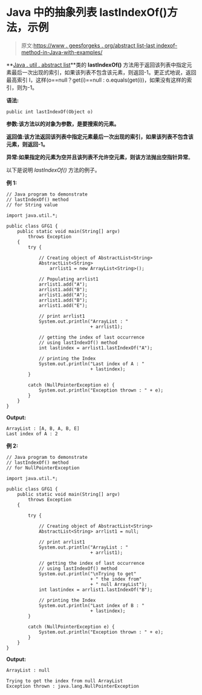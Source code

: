 # Java 中的抽象列表 lastIndexOf()方法，示例

> 原文:[https://www . geesforgeks . org/abstract list-last indexof-method-in-Java-with-examples/](https://www.geeksforgeeks.org/abstractlist-lastindexof-method-in-java-with-examples/)

**[Java . util . abstract list](https://www.geeksforgeeks.org/abstractlist-in-java-with-examples/)**类的 **lastIndexOf()** 方法用于返回该列表中指定元素最后一次出现的索引，如果该列表不包含该元素，则返回-1。更正式地说，返回最高索引 I，这样(o==null？get(i)==null : o.equals(get(i))，如果没有这样的索引，则为-1。

**语法:**

```
public int lastIndexOf(Object o)
```

**参数:**该方法以的**对象为参数，是要搜索的元素。**

**返回值:**该方法返回该列表中指定元素最后一次出现的**索引，如果该列表不包含该元素，则返回-1。**

**异常:**如果指定的元素为空并且该列表不允许空元素，则该方法抛出**空指针异常**。

以下是说明 *lastIndexOf()* 方法的例子。

**例 1:**

```
// Java program to demonstrate
// lastIndexOf() method
// for String value

import java.util.*;

public class GFG1 {
    public static void main(String[] argv)
        throws Exception
    {
        try {

            // Creating object of AbstractList<String>
            AbstractList<String>
                arrlist1 = new ArrayList<String>();

            // Populating arrlist1
            arrlist1.add("A");
            arrlist1.add("B");
            arrlist1.add("A");
            arrlist1.add("B");
            arrlist1.add("E");

            // print arrlist1
            System.out.println("ArrayList : "
                               + arrlist1);

            // getting the index of last occurrence
            // using lastIndexOf() method
            int lastindex = arrlist1.lastIndexOf("A");

            // printing the Index
            System.out.println("Last index of A : "
                               + lastindex);
        }

        catch (NullPointerException e) {
            System.out.println("Exception thrown : " + e);
        }
    }
}
```

**Output:**

```
ArrayList : [A, B, A, B, E]
Last index of A : 2

```

**例 2:**

```
// Java program to demonstrate
// lastIndexOf() method
// for NullPointerException

import java.util.*;

public class GFG1 {
    public static void main(String[] argv)
        throws Exception
    {

        try {

            // Creating object of AbstractList<String>
            AbstractList<String> arrlist1 = null;

            // print arrlist1
            System.out.println("ArrayList : "
                               + arrlist1);

            // getting the index of last occurrence
            // using lastIndexOf() method
            System.out.println("\nTrying to get"
                               + " the index from"
                               + " null ArrayList");
            int lastindex = arrlist1.lastIndexOf("B");

            // printing the Index
            System.out.println("Last index of B : "
                               + lastindex);
        }

        catch (NullPointerException e) {
            System.out.println("Exception thrown : " + e);
        }
    }
}
```

**Output:**

```
ArrayList : null

Trying to get the index from null ArrayList
Exception thrown : java.lang.NullPointerException

```